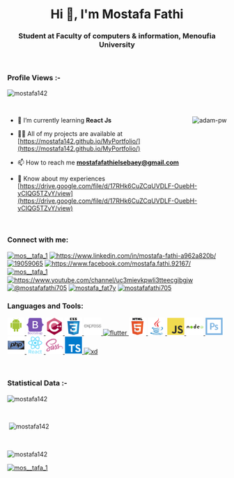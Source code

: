 <h1 align="center">Hi 👋, I'm Mostafa Fathi</h1>
<h3 align="center">Student at Faculty of computers & information, Menoufia University</h3>

<br>

<p align="right"> <h3>Profile Views :-</h3> <img src="https://komarev.com/ghpvc/?username=mostafa142&label=Profile%20views&color=0e75b6&style=flat" alt="mostafa142" /> 
  </p>

<br>

<p><img align="right" src="https://github.com/Adam-pw/Adam-pw/blob/main/animation_500_kxa883sd.gif" alt="adam-pw" /></p>

- 🌱 I’m currently learning **React Js**

- 👨‍💻 All of my projects are available at [https://mostafa142.github.io/MyPortfolio/](https://mostafa142.github.io/MyPortfolio/)

- 📫 How to reach me **mostafafathielsebaey@gmail.com**

- 📄 Know about my experiences [https://drive.google.com/file/d/17RHk6CuZCqUVDLF-OuebH-yCIQG5TZvY/view](https://drive.google.com/file/d/17RHk6CuZCqUVDLF-OuebH-yCIQG5TZvY/view)

<br>

<h3 align="left">Connect with me:</h3>
<p align="left">
  <a href="https://twitter.com/mos__tafa_1" target="blank"><img align="center" src="https://raw.githubusercontent.com/rahuldkjain/github-profile-readme-generator/master/src/images/icons/Social/twitter.svg" alt="mos__tafa_1" height="30" width="40" /></a>
<a href="https://linkedin.com/in/https://www.linkedin.com/in/mostafa-fathi-a962a820b/" target="blank"><img align="center" src="https://raw.githubusercontent.com/rahuldkjain/github-profile-readme-generator/master/src/images/icons/Social/linked-in-alt.svg" alt="https://www.linkedin.com/in/mostafa-fathi-a962a820b/" height="30" width="40" /></a>
<a href="https://stackoverflow.com/users/19059065" target="blank"><img align="center" src="https://raw.githubusercontent.com/rahuldkjain/github-profile-readme-generator/master/src/images/icons/Social/stack-overflow.svg" alt="19059065" height="30" width="40" /></a>
<a href="https://fb.com/https://www.facebook.com/mostafa.fathi.92167/" target="blank"><img align="center" src="https://raw.githubusercontent.com/rahuldkjain/github-profile-readme-generator/master/src/images/icons/Social/facebook.svg" alt="https://www.facebook.com/mostafa.fathi.92167/" height="30" width="40" /></a>
<a href="https://instagram.com/mos__tafa_1" target="blank"><img align="center" src="https://raw.githubusercontent.com/rahuldkjain/github-profile-readme-generator/master/src/images/icons/Social/instagram.svg" alt="mos__tafa_1" height="30" width="40" /></a>
<a href="https://www.youtube.com/c/https://www.youtube.com/channel/uc3mievkpwli3tteecgibgjw" target="blank"><img align="center" src="https://raw.githubusercontent.com/rahuldkjain/github-profile-readme-generator/master/src/images/icons/Social/youtube.svg" alt="https://www.youtube.com/channel/uc3mievkpwli3tteecgibgjw" height="30" width="40" /></a>
<a href="https://www.hackerrank.com/@mostafafathi705" target="blank"><img align="center" src="https://raw.githubusercontent.com/rahuldkjain/github-profile-readme-generator/master/src/images/icons/Social/hackerrank.svg" alt="@mostafafathi705" height="30" width="40" /></a>
<a href="https://codeforces.com/profile/mostafa_fat7y" target="blank"><img align="center" src="https://raw.githubusercontent.com/rahuldkjain/github-profile-readme-generator/master/src/images/icons/Social/codeforces.svg" alt="mostafa_fat7y" height="30" width="40" /></a>
<a href="https://www.leetcode.com/mostafafathi705" target="blank"><img align="center" src="https://raw.githubusercontent.com/rahuldkjain/github-profile-readme-generator/master/src/images/icons/Social/leet-code.svg" alt="mostafafathi705" height="30" width="40" /></a>

<br>

<h3 align="left">Languages and Tools:</h3>
<p align="left"> <a href="https://developer.android.com" target="_blank" rel="noreferrer"> <img src="https://raw.githubusercontent.com/devicons/devicon/master/icons/android/android-original-wordmark.svg" alt="android" width="40" height="40"/> </a> <a href="https://getbootstrap.com" target="_blank" rel="noreferrer"> <img src="https://raw.githubusercontent.com/devicons/devicon/master/icons/bootstrap/bootstrap-plain-wordmark.svg" alt="bootstrap" width="40" height="40"/> </a> <a href="https://www.w3schools.com/cpp/" target="_blank" rel="noreferrer"> <img src="https://raw.githubusercontent.com/devicons/devicon/master/icons/cplusplus/cplusplus-original.svg" alt="cplusplus" width="40" height="40"/> </a> <a href="https://www.w3schools.com/css/" target="_blank" rel="noreferrer"> <img src="https://raw.githubusercontent.com/devicons/devicon/master/icons/css3/css3-original-wordmark.svg" alt="css3" width="40" height="40"/> </a> <a href="https://expressjs.com" target="_blank" rel="noreferrer"> <img src="https://raw.githubusercontent.com/devicons/devicon/master/icons/express/express-original-wordmark.svg" alt="express" width="40" height="40"/> </a> <a href="https://flutter.dev" target="_blank" rel="noreferrer"> <img src="https://www.vectorlogo.zone/logos/flutterio/flutterio-icon.svg" alt="flutter" width="40" height="40"/> </a> <a href="https://www.w3.org/html/" target="_blank" rel="noreferrer"> <img src="https://raw.githubusercontent.com/devicons/devicon/master/icons/html5/html5-original-wordmark.svg" alt="html5" width="40" height="40"/> </a> <a href="https://www.java.com" target="_blank" rel="noreferrer"> <img src="https://raw.githubusercontent.com/devicons/devicon/master/icons/java/java-original.svg" alt="java" width="40" height="40"/> </a> <a href="https://developer.mozilla.org/en-US/docs/Web/JavaScript" target="_blank" rel="noreferrer"> <img src="https://raw.githubusercontent.com/devicons/devicon/master/icons/javascript/javascript-original.svg" alt="javascript" width="40" height="40"/> </a> <a href="https://nodejs.org" target="_blank" rel="noreferrer"> <img src="https://raw.githubusercontent.com/devicons/devicon/master/icons/nodejs/nodejs-original-wordmark.svg" alt="nodejs" width="40" height="40"/> </a> <a href="https://www.photoshop.com/en" target="_blank" rel="noreferrer"> <img src="https://raw.githubusercontent.com/devicons/devicon/master/icons/photoshop/photoshop-line.svg" alt="photoshop" width="40" height="40"/> </a> <a href="https://www.php.net" target="_blank" rel="noreferrer"> <img src="https://raw.githubusercontent.com/devicons/devicon/master/icons/php/php-original.svg" alt="php" width="40" height="40"/> </a> <a href="https://reactjs.org/" target="_blank" rel="noreferrer"> <img src="https://raw.githubusercontent.com/devicons/devicon/master/icons/react/react-original-wordmark.svg" alt="react" width="40" height="40"/> </a> <a href="https://sass-lang.com" target="_blank" rel="noreferrer"> <img src="https://raw.githubusercontent.com/devicons/devicon/master/icons/sass/sass-original.svg" alt="sass" width="40" height="40"/> </a> <a href="https://www.typescriptlang.org/" target="_blank" rel="noreferrer"> <img src="https://raw.githubusercontent.com/devicons/devicon/master/icons/typescript/typescript-original.svg" alt="typescript" width="40" height="40"/> </a> <a href="https://www.adobe.com/products/xd.html" target="_blank" rel="noreferrer"> <img src="https://cdn.worldvectorlogo.com/logos/adobe-xd.svg" alt="xd" width="40" height="40"/> </a> </p>

<br>

<h3>Statistical Data :-</h3>
<p><img align="center"
  src="https://github-readme-stats.vercel.app/api/top-langs?username=mostafa142&show_icons=true&locale=en&bg_color=0d1117&text_color=ffffff&layout=compact" alt="mostafa142"
    bg_color=#808080/></p>

<br>

<p>&nbsp;<img align="center" src="https://github-readme-stats.vercel.app/api?username=mostafa142&show_icons=true&locale=en&bg_color=0d1117&text_color=ffffff" alt="mostafa142" /></p>

<br>

<p><img align="center" src="https://github-readme-streak-stats.herokuapp.com/?user=mostafa142&theme=dark&background=0d1117&date_format=M%20j%5B%2C%20Y%5D&" alt="mostafa142" /></p>

<p align="left"> <a href="https://twitter.com/mos__tafa_1" target="blank"><img
      src="https://img.shields.io/twitter/follow/mos__tafa_1?logo=twitter&style=for-the-badge" alt="mos__tafa_1" /></a> </p>

